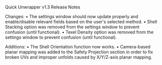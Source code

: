 Quick Unwrapper v1.3 Release Notes

Changes:
	• The settings window should now update properly and enable/disable relevant fields based on the user's selected method.
	• Shell Stacking option was removed from the settings window to prevent confusion (until functional).
	• Texel Density option was removed from the settings window to prevent confusion (until functional).

Additions:
	• The Shell Orientation function now works.
	• Camera-based planar mapping was added to the Safety Projection section in order to fix broken UVs and improper unfolds caused by X/Y/Z-axis planar mapping.
